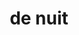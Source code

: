 ---
title: "de nuit"
description: "de nuit"
layout: shop
keywords:
  - 美食競賽
  - 台灣美食
  - 美食精選
datePublished: "2025-06-30"
dateModified: "2025-07-03"
city: "台北市"
district: "大安區"
address: "台北市大安區信義路四段175號"
phone: "0227001958"
geo: "25.033421405097084, 121.55053866400769"
google_map: "https://maps.app.goo.gl/Ya54yVc8JkWpqMnJ8"
footinder: "https://footinder.com.tw/%E5%8F%B0%E5%8C%97%E5%B8%82%E5%A4%A7%E5%AE%89%E5%8D%80/153101/"
official: "https://www.denuit.com.tw/"
award:
  - name: "500盤"
    year: "2024"
    entries:
      - dishes:
          - "市場鮮魚丨魚子醬丨淡菜"
          - "市場鮮魚丨海苔丨山椒"

---